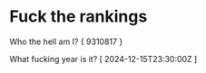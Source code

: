 # Fuck the rankings

Who the hell am I?
{ 9310817 }

What fucking year is it?
[ 2024-12-15T23:30:00Z ]
